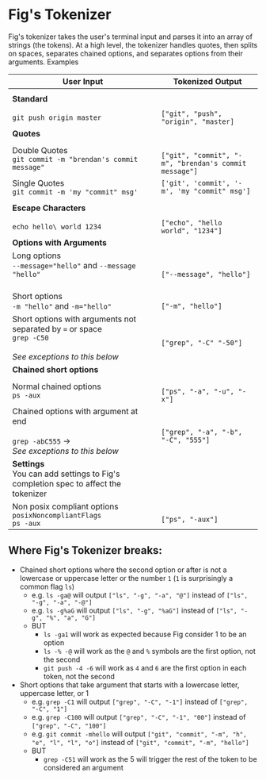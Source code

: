 # Fig's Tokenizer
Fig's tokenizer takes the user's terminal input and parses it into an array of strings (the tokens). At a high level, the tokenizer handles quotes, then splits on spaces, separates chained options, and separates options from their arguments. Examples



| User Input                                                   | Tokenized Output                                            |
| ------------------------------------------------------------ | ----------------------------------------------------------- |
| **Standard**<br /><br />`git push origin master`<br />       | <br /><br />  `["git", "push", "origin", "master]`          |
| **Quotes**                                                   |                                                             |
| Double Quotes<br />`git commit -m "brendan's commit message"` | <br />`["git", "commit", "-m", "brendan's commit message"]` |
| Single Quotes<br />`git commit -m 'my "commit" msg'`         | `['git', 'commit', '-m', 'my "commit" msg']`                |
| **Escape Characters**<br /><br />`echo hello\ world 1234`    | <br /><br /> `["echo", "hello world", "1234"]`              |
| **Options with Arguments**                                   |                                                             |
| Long options<br /> `--message="hello"` and `--message "hello"` <br /><br /> | <br />`["--message", "hello"]`                              |
| Short options<br /> `-m "hello"` and `-m="hello"`            | <br />`["-m", "hello"]`                                     |
| Short options with arguments not separated by `=` or space<br />`grep -C50` <br /><br />*See exceptions to this below* | <br />`["grep", "-C" "-50"]`                                |
| **Chained short options**                                    |                                                             |
| Normal chained options<br /> `ps -aux`                       | <br />`["ps", "-a", "-u", "-x"]`                            |
| Chained options with argument at end<br /><br />`grep -abC555` → <br />*See exceptions to this below* | <br />`["grep", "-a", "-b", "-C", "555"]`                   |
| **Settings**<br />You can add settings to Fig's completion spec to affect the tokenizer |                                                             |
| Non posix compliant options `posixNoncompliantFlags`<br />`ps -aux` | <br /> `["ps", "-aux"]`                                     |





## Where Fig's Tokenizer breaks:

- Chained short options where the second option or after is not a lowercase or uppercase letter or the number `1` (`1` is surprisingly a common flag `ls`)
  - e.g. `ls -ga@` will output `["ls", "-g", "-a", "@"]` instead of `["ls", "-g", "-a", "-@"]`
  - e.g. `ls -g%aG` will output `["ls", "-g", "%aG"]` instead of `["ls", "-g", "%", "a", "G"]`
  - BUT
    - `ls -ga1` will work as expected because Fig consider 1 to be an option
    - `ls -% -@` will work as the `@` and `%` symbols are the first option, not the second
    - `git push -4 -6` will work as `4` and `6` are the first option in each token, not the second
- Short options that take argument that starts with a lowercase letter, uppercase letter, or 1
  - e.g. `grep -C1` will output `["grep", "-C", "-1"]` instead of `["grep", "-C", "1"]`
  - e.g. `grep -C100` will output `["grep", "-C", "-1", "00"]` instead of `["grep", "-C", "100"]`
  - e.g. `git commit -mhello` will output `["git", "commit", "-m", "h", "e", "l", "l", "o"]` instead of `["git", "commit", "-m", "hello"]`
  - BUT
    - `grep -C51` will work as the 5 will trigger the rest of the token to be considered an argument